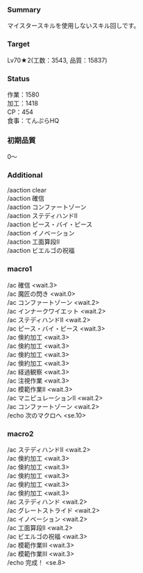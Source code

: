 ### Summary  
  
マイスタースキルを使用しないスキル回しです。  
  
### Target  
  
Lv70★2(工数：3543, 品質：15837)  
  
### Status  
  
作業：1580  
加工：1418  
CP：454  
食事：てんぷらHQ  
  
### 初期品質  
  
0～  
  
### Additional  
  
/aaction clear  
/aaction 確信  
/aaction コンファートゾーン  
/aaction ステディハンドII  
/aaction ピース・バイ・ピース  
/aaction イノベーション  
/aaction 工面算段II  
/aaction ビエルゴの祝福  
  
### macro1  
  
/ac 確信 <wait.3>  
/ac 魔匠の閃き <wait.0>  
/ac コンファートゾーン <wait.2>  
/ac インナークワイエット <wait.2>  
/ac ステディハンドII <wait.2>  
/ac ピース・バイ・ピース <wait.3>  
/ac 倹約加工 <wait.3>  
/ac 倹約加工 <wait.3>  
/ac 倹約加工 <wait.3>  
/ac 倹約加工 <wait.3>  
/ac 経過観察 <wait.3>  
/ac 注視作業 <wait.3>  
/ac 模範作業II <wait.3>  
/ac マニピュレーションII <wait.2>  
/ac コンファートゾーン <wait.2>  
/echo 次のマクロへ <se.10>  
  
### macro2  
  
/ac ステディハンドII <wait.2>  
/ac 倹約加工 <wait.3>  
/ac 倹約加工 <wait.3>  
/ac 倹約加工 <wait.3>  
/ac 倹約加工 <wait.3>  
/ac 倹約加工 <wait.3>  
/ac ステディハンド <wait.2>  
/ac グレートストライド <wait.2>  
/ac イノベーション <wait.2>  
/ac 工面算段II <wait.2>  
/ac ビエルゴの祝福 <wait.3>  
/ac 模範作業III <wait.3>  
/ac 模範作業III <wait.3>  
/echo 完成！ <se.8>  
  
